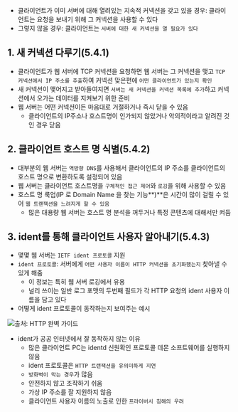 - 클라이언트가 이미 서버에 대해 열려있는 지속적 커넥션을 갖고 있을 경우: 클라이언트는 요청을 보내기 위해 그 커넥션을 사용할 수 있다
- 그렇지 않을 경우: 클라이언트는 `서버에 대한 새 커넥션을 열 필요가 있다`

## 1. 새 커넥션 다루기(5.4.1)

- 클라이언트가 웹 서버에 TCP 커넥션을 요청하면 웹 서버는 그 커넥션을 맺고 `TCP 커넥션에서 IP 주소를 추출`하여 커넥션 맞은편에 `어떤 클라이언트가 있는지 확인`
- 새 커넥션이 맺어지고 받아들여지면 `서버는 새 커넥션을 커넥션 목록에 추가`하고 커넥션에서 오가는 데이터를 지켜보기 위한 준비
- 웹 서버는 어떤 커넥션이든 마음대로 거절하거나 즉시 닫을 수 있음
  - 클라이언트의 IP주소나 호스트명이 인가되지 않았거나 악의적이라고 알려진 것인 경우 닫음

## 2. 클라이언트 호스트 명 식별(5.4.2)

- 대부분의 웹 서버는 `역방향 DNS`를 사용해서 클라이언트의 IP 주소를 클라이언트의 호스트 명으로 변환하도록 설정되어 있음
- 웹 서버는 클라이언트 호스트명을 `구체적인 접근 제어`와 `로깅`을 위해 사용할 수 있음
- 호스트 명 룩업(IP 로 Domain Name 을 찾는 기능**)**은 시간이 많이 걸릴 수 있어 `웹 트랜잭션을 느려지게 할 수 있음`
  - 많은 대용량 웹 서버는 호스트 명 분석을 꺼두거나 특정 콘텐츠에 대해서만 켜둠

## 3. ident를 통해 클라이언트 사용자 알아내기(5.4.3)

- 몇몇 웹 서버는 `IETF ident 프로토콜` 지원
- `ident 프로토콜`: 서버에게 `어떤 사용자 이름이 HTTP 커넥션을 초기화했는지` 찾아낼 수 있게 해줌
  - 이 정보는 특히 웹 서버 로깅에서 유용
  - 널리 쓰이는 일반 로그 포맷의 두번째 필드가 각 HTTP 요청의 ident 사용자 이름을 담고 있다
- 어떻게 ident 프로토콜이 동작하는지 보여주는 예시

![출처: HTTP 완벽 가이드](https://s3.us-west-2.amazonaws.com/secure.notion-static.com/d56f7bdf-7417-410f-990f-5e5cf8a8ba31/5%EC%9E%A5.jpg?X-Amz-Algorithm=AWS4-HMAC-SHA256&X-Amz-Content-Sha256=UNSIGNED-PAYLOAD&X-Amz-Credential=AKIAT73L2G45EIPT3X45%2F20221214%2Fus-west-2%2Fs3%2Faws4_request&X-Amz-Date=20221214T061000Z&X-Amz-Expires=86400&X-Amz-Signature=6b670b2f4424d9559f11c52c60f3caa1071746975b41165db8912b17d135a650&X-Amz-SignedHeaders=host&response-content-disposition=filename%3D%225%25EC%259E%25A5.jpg%22&x-id=GetObject)

- ident가 공공 인터넷에서 잘 동작하지 않는 이유
  - 많은 클라이언트 PC는 identd 신원확인 프로토콜 데몬 소프트웨어를 실행하지 않음
  - ident 프로토콜은 `HTTP 트랜잭션을 유의미하게 지연`
  - `방화벽이 막는 경우`가 많음
  - 안전하지 않고 조작하기 쉬움
  - 가상 IP 주소를 잘 지원하지 않음
  - 클라이언트 사용자 이름의 노출로 인한 `프라이버시 침해의 우려`
